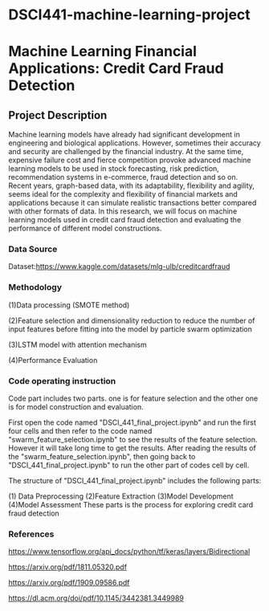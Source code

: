 # DSCI441-machine-learning-project

# Machine Learning Financial Applications: Credit Card Fraud Detection

## Project Description

Machine learning models have already had significant development in engineering and biological applications. However, sometimes their accuracy and security are challenged by the financial industry. At the same time, expensive failure cost and fierce competition provoke advanced machine learning models to be used in stock forecasting, risk prediction, recommendation systems in e-commerce, fraud detection and so on. Recent years, graph-based data, with its adaptability, flexibility and agility, seems ideal for the complexity and flexibility of financial markets and applications because it can simulate realistic transactions better compared with other formats of data. In this research, we will focus on machine learning models used in credit card fraud detection and evaluating the performance of different model constructions.

### Data Source
Dataset:https://www.kaggle.com/datasets/mlg-ulb/creditcardfraud

###  Methodology
(1)Data processing (SMOTE method)

(2)Feature selection and dimensionality reduction to reduce the number of input features before fitting into the model by particle swarm optimization

(3)LSTM model with attention mechanism 

(4)Performance Evaluation

### Code operating instruction
Code part includes two parts. one is for feature selection and the other one is for model construction and evaluation.

First open the code named "DSCI_441_final_project.ipynb" and run the first four cells and then refer to the code named "swarm_feature_selection.ipynb" to see the results of the feature selection. However it will take long time to get the results. After reading the results of the "swarm_feature_selection.ipynb", then going back to "DSCI_441_final_project.ipynb" to run the other part of codes cell by cell.

The structure of "DSCI_441_final_project.ipynb" includes the following parts:

(1) Data Preprocessing (2)Feature Extraction (3)Model Development (4)Model Assessment
These parts is the process for exploring credit card fraud detection



### References
https://www.tensorflow.org/api_docs/python/tf/keras/layers/Bidirectional

https://arxiv.org/pdf/1811.05320.pdf

https://arxiv.org/pdf/1909.09586.pdf

https://dl.acm.org/doi/pdf/10.1145/3442381.3449989
